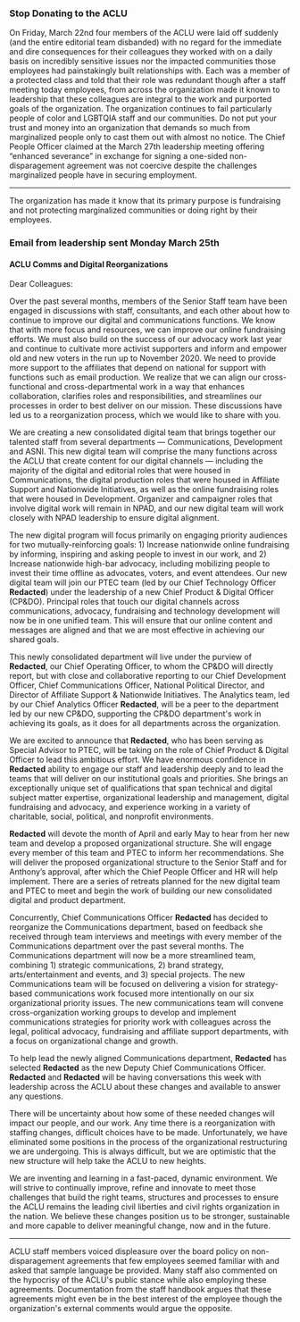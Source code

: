 ### Stop Donating to the ACLU

On Friday, March 22nd four members of the ACLU were laid off suddenly (and the entire editorial team disbanded) with no regard for the immediate and dire consequences for their colleagues they worked with on a daily basis on incredibly sensitive issues nor the impacted communities those employees had painstakingly built relationships with. Each was a member of a protected class and told that their role was redundant though after a staff meeting today employees, from across the organization made it known to leadership that these colleagues are integral to the work and purported goals of the organization. The organization continues to fail particularly people of color and LGBTQIA staff and our communities. Do not put your trust and money into an organization that demands so much from marginalized people only to cast them out with almost no notice. The Chief People Officer claimed at the March 27th leadership meeting offering “enhanced severance” in exchange for signing a one-sided non-disparagement agreement was not coercive despite the challenges marginalized people have in securing employment.
***
The organization has made it know that its primary purpose is fundraising and not protecting marginalized communities or doing right by their employees. 

### Email from leadership sent Monday March 25th
#### ACLU Comms and Digital Reorganizations 

Dear Colleagues:
 
Over the past several months, members of the Senior Staff team have been engaged in discussions with staff, consultants, and each other about how to continue to improve our digital and communications functions.  We know that with more focus and resources, we can improve our online fundraising efforts. We must also build on the success of our advocacy work last year and continue to cultivate more activist supporters and inform and empower old and new voters in the run up to November 2020. We need to provide more support to the affiliates that depend on national for support with functions such as email production. We realize that we can align our cross-functional and cross-departmental work in a way that enhances collaboration, clarifies roles and responsibilities, and streamlines our processes in order to best deliver on our mission. These discussions have led us to a reorganization process, which we would like to share with you.
 
We are creating a new consolidated digital team that brings together our talented staff from several departments — Communications, Development and ASNI. This new digital team will comprise the many functions across the ACLU that create content for our digital channels — including the majority of the digital and editorial roles that were housed in Communications, the digital production roles that were housed in Affiliate Support and Nationwide Initiatives, as well as the online fundraising roles that were housed in Development. Organizer and campaigner roles that involve digital work will remain in NPAD, and our new digital team will work closely with NPAD leadership to ensure digital alignment.

The new digital program will focus primarily on engaging priority audiences for two mutually-reinforcing goals:  1) Increase nationwide online fundraising by informing, inspiring and asking people to invest in our work, and 2) Increase nationwide high-bar advocacy, including mobilizing people to invest their time offline as advocates, voters, and event attendees.
Our new digital team will join our PTEC team (led by our Chief Technology Officer **Redacted**) under the leadership of a new Chief Product & Digital Officer (CP&DO). Principal roles that touch our digital channels across communications, advocacy, fundraising and technology development will now be in one unified team. This will ensure that our online content and messages are aligned and that we are most effective in achieving our shared goals.

This newly consolidated department will live under the purview of **Redacted**, our Chief Operating Officer, to whom the CP&DO will directly report, but with close and collaborative reporting to our Chief Development Officer, Chief Communications Officer, National Political Director, and Director of Affiliate Support & Nationwide Initiatives. The Analytics team, led by our Chief Analytics Officer **Redacted**, will be a peer to the department led by our new CP&DO, supporting the CP&DO department's work in achieving its goals, as it does for all departments across the organization.

We are excited to announce that **Redacted**, who has been serving as Special Advisor to PTEC, will be taking on the role of Chief Product & Digital Officer to lead this ambitious effort. We have enormous confidence in **Redacted** ability to engage our staff and leadership deeply and to lead the teams that will deliver on our institutional goals and priorities. She brings an exceptionally unique set of qualifications that span technical and digital subject matter expertise, organizational leadership and management, digital fundraising and advocacy, and experience working in a variety of charitable, social, political, and nonprofit environments.

**Redacted** will devote the month of April and early May to hear from her new team and develop a proposed organizational structure. She will engage every member of this team and PTEC to inform her recommendations. She will deliver the proposed organizational structure to the Senior Staff and for Anthony’s approval, after which the Chief People Officer and HR will help implement. There are a series of retreats planned for the new digital team and PTEC to meet and begin the work of building our new consolidated digital and product department.
 
Concurrently, Chief Communications Officer **Redacted** has decided to reorganize the Communications department, based on feedback she received through team interviews and meetings with every member of the Communications department over the past several months. The Communications department will now be a more streamlined team, combining 1) strategic communications, 2) brand strategy, arts/entertainment and events, and 3) special projects. The new Communications team will be focused on delivering a vision for strategy-based communications work focused more intentionally on our six organizational priority issues.  The new communications team will convene cross-organization working groups to develop and implement communications strategies for priority work with colleagues across the legal, political advocacy, fundraising and affiliate support departments, with a focus on organizational change and growth.

To help lead the newly aligned Communications department, **Redacted** has selected **Redacted** as the new Deputy Chief Communications Officer. **Redacted** and **Redacted** will be having conversations this week with leadership across the ACLU about these changes and available to answer any questions.

There will be uncertainty about how some of these needed changes will impact our people, and our work. Any time there is a reorganization with staffing changes, difficult choices have to be made. Unfortunately, we have eliminated some positions in the process of the organizational restructuring we are undergoing. This is always difficult, but we are optimistic that the new structure will help take the ACLU to new heights.

We are inventing and learning in a fast-paced, dynamic environment. We will strive to continually improve, refine and innovate to meet those challenges that build the right teams, structures and processes to ensure the ACLU remains the leading civil liberties and civil rights organization in the nation. We believe these changes position us to be stronger, sustainable and more capable to deliver meaningful change, now and in the future.
***
ACLU staff members voiced displeasure over the board policy on non-disparagement agreements that few employees seemed familiar with and asked that sample language be provided. Many staff also commented on the hypocrisy of the ACLU's public stance while also employing these agreements. Documentation from the staff handbook argues that these agreements might even be in the best interest of the employee though the organization's external comments would argue the opposite.
